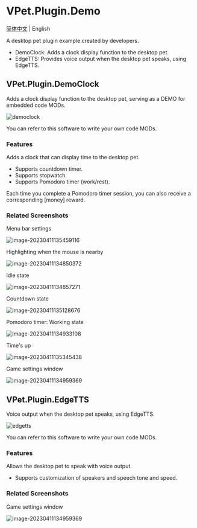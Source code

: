# VPet.Plugin.Demo

[简体中文](./README.md) | English

A desktop pet plugin example created by developers.
* DemoClock: Adds a clock display function to the desktop pet.
* EdgeTTS: Provides voice output when the desktop pet speaks, using EdgeTTS.

## VPet.Plugin.DemoClock
Adds a clock display function to the desktop pet, serving as a DEMO for embedded code MODs.

![democlock](democlock.png)

You can refer to this software to write your own code MODs.

### Features

Adds a clock that can display time to the desktop pet.

* Supports countdown timer.
* Supports stopwatch.
* Supports Pomodoro timer (work/rest).

Each time you complete a Pomodoro timer session, you can also receive a corresponding [money] reward.

### Related Screenshots

Menu bar settings

![image-20230411135459116](README.assets/image-20230411135459116.png)

Highlighting when the mouse is nearby

![image-20230411134850372](README.assets/image-20230411134850372.png)

Idle state

![image-20230411134857271](README.assets/image-20230411134857271.png)

Countdown state

![image-20230411135128676](README.assets/image-20230411135128676.png)

Pomodoro timer: Working state

![image-20230411134933108](README.assets/image-20230411134933108.png)

Time's up

![image-20230411135345438](README.assets/image-20230411135345438.png)

Game settings window

![image-20230411134959369](README.assets/image-20230411134959369.png)

## VPet.Plugin.EdgeTTS

Voice output when the desktop pet speaks, using EdgeTTS.

![edgetts](edgetts.png)

You can refer to this software to write your own code MODs.

### Features

Allows the desktop pet to speak with voice output.

* Supports customization of speakers and speech tone and speed.

### Related Screenshots

Game settings window

![image-20230411134959369](README.assets/image-20230411134959369.png)

